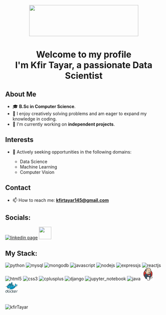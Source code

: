 <p align="center">
<a href="https://github.com/KfirTayar"><img src="https://media.giphy.com/media/Qo2dupDib32rkTY4hX/giphy.gif" width="350" height="100"/></a>
</p>
<h1 align="center">Welcome to my profile
<br>I'm Kfir Tayar, a passionate Data Scientist</br></h1>

## About Me 

- 🎓 **B.Sc in Computer Science**.
- 🌟 I enjoy creatively solving problems and am eager to expand my knowledge in coding.
- 🔨 I'm currently working on **independent projects**.

## Interests

- 🌱 Actively seeking opportunities in the following domains:
  
  - Data Science
  - Machine Learning
  - Computer Vision

## Contact

- 📫 How to reach me: **kfirtayar145@gmail.com**

## Socials:

<p align="left">
<a href="https://www.linkedin.com/in/kfir-tayar/" target="blank"><img src="https://cdn.jsdelivr.net/gh/devicons/devicon/icons/linkedin/linkedin-original.svg" 
alt="linkedin page" height="40" width="40" /></a>
<a href="https://github.com/KfirTayar" target="blank"><img src="https://cdn.jsdelivr.net/gh/devicons/devicon/icons/github/github-original.svg" height="40" width="40" />
</a></p>

## My Stack:   
<p align="left">
  <img src="https://cdn.jsdelivr.net/gh/devicons/devicon/icons/python/python-original-wordmark.svg" alt="python" width="40" height="40"/>
  <img src="https://cdn.jsdelivr.net/gh/devicons/devicon/icons/mysql/mysql-original-wordmark.svg" alt="mysql" width="40" height="40"/>
  <img src="https://cdn.jsdelivr.net/gh/devicons/devicon/icons/mongodb/mongodb-original-wordmark.svg" alt="mongodb" width="40" height="40"/>
  <img src="https://cdn.jsdelivr.net/gh/devicons/devicon/icons/javascript/javascript-original.svg" alt="javascript" width="40" height="40"/>
  <img src="https://cdn.jsdelivr.net/gh/devicons/devicon/icons/nodejs/nodejs-original-wordmark.svg" alt="nodejs" width="40" height="40"/>
  <img src="https://cdn.jsdelivr.net/gh/devicons/devicon/icons/express/express-original-wordmark.svg" alt="expressjs" width="40" height="40"/>
  <img src="https://cdn.jsdelivr.net/gh/devicons/devicon/icons/react/react-original-wordmark.svg" alt="reactjs" width="40" height="40"/>
    <img src="https://cdn.jsdelivr.net/gh/devicons/devicon/icons/html5/html5-plain-wordmark.svg" alt="html5" width="40" height="40"/>
  <img src="https://cdn.jsdelivr.net/gh/devicons/devicon/icons/css3/css3-plain-wordmark.svg" alt="css3" width="40" height="40"/>
  <img src="https://cdn.jsdelivr.net/gh/devicons/devicon/icons/cplusplus/cplusplus-original.svg" alt="cplusplus" width="40" height="40"/>
  <img src="https://cdn.jsdelivr.net/gh/devicons/devicon/icons/django/django-plain-wordmark.svg" alt="django" width="40" height="40"/>
  <img src="https://cdn.jsdelivr.net/gh/devicons/devicon/icons/jupyter/jupyter-original-wordmark.svg" alt="jupyter_notebook" width="40" height="40"/>
  <img src="https://cdn.jsdelivr.net/gh/devicons/devicon/icons/java/java-original-wordmark.svg" alt="java" width="40" height="40"/>
  <img src="https://github.com/devicons/devicon/blob/v2.15.1/icons/jenkins/jenkins-original.svg" alt="jenkins" width="40" height="40"/>
  <img src="https://github.com/devicons/devicon/blob/v2.15.1/icons/docker/docker-original-wordmark.svg" alt="docker" width="40" height="40"/>
</p>

<p></br><img src="https://github-readme-stats.vercel.app/api/top-langs/?username=kfirTayar&layout=donut" alt="kfirTayar"/></p>
